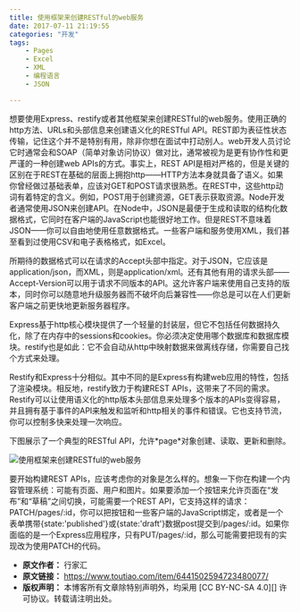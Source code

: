 ```yaml
---
title: 使用框架来创建RESTful的web服务
date: 2017-07-11 21:19:55
categories: "开发"
tags:
	- Pages
	- Excel
	- XML
	- 编程语言
	- JSON

---
```


想要使用Express、restify或者其他框架来创建RESTful的web服务。使用正确的http方法、URLs和头部信息来创建语义化的RESTful API。REST即为表征性状态传输，记住这个并不是特别有用，除非你想在面试中打动别人。web开发人员讨论它时通常会和SOAP（简单对象访问协议）做对比，通常被视为是更有协作性和更严谨的一种创建web APIs的方式。事实上，REST API是相对严格的，但是关键的区别在于REST在基础的层面上拥抱http——HTTP方法本身就具备了语义。如果你曾经做过基础表单，应该对GET和POST请求很熟悉。在REST中，这些http动词有着特定的含义。例如，POST用于创建资源，GET表示获取资源。Node开发者通常使用JSON来创建API。在Node中，JSON是最便于生成和读取的结构化数据格式，它同时在客户端的JavaScript也能很好地工作。但是REST不意味着JSON——你可以自由地使用任意数据格式。一些客户端和服务使用XML，我们甚至看到过使用CSV和电子表格格式，如Excel。

所期待的数据格式可以在请求的Accept头部中指定。对于JSON，它应该是application/json，而XML，则是application/xml。还有其他有用的请求头部——Accept-Version可以用于请求不同版本的API。这允许客户端来使用自己支持的版本，同时你可以随意地升级服务器而不破坏向后兼容性——你总是可以在人们更新客户端之前更快地更新服务器程序。

Express基于http核心模块提供了一个轻量的封装层，但它不包括任何数据持久化，除了在内存中的sessions和cookies。你必须决定使用哪个数据库和数据库模块。restify也是如此：它不会自动从http中映射数据来做离线存储，你需要自己找个方式来处理。

Restify和Express十分相似。其中不同的是Express有构建web应用的特性，包括了渲染模块。相反地，restify致力于构建REST APIs，这带来了不同的需求。Restify可以让使用语义化的http版本头部信息来处理多个版本的APIs变得容易，并且拥有基于事件的API来触发和监听和http相关的事件和错误。它也支持节流，你可以控制多快来处理一次响应。

下图展示了一个典型的RESTful API，允许\*page\*对象创建、读取、更新和删除。

![使用框架来创建RESTful的web服务][RESTful_web]

要开始构建REST APIs，应该考虑你的对象是怎么样的。想象一下你在构建一个内容管理系统：可能有页面、用户和图片。如果要添加一个按钮来允许页面在“发布”和“草稿”之间切换，可能需要一个REST API，它支持这样的请求：PATCH/pages/:id，你可以把按钮和一些客户端的JavaScript绑定，或者是一个表单携带\{state:'published'\}或\{state:'draft'\}数据post提交到/pages/:id。如果你面临的是一个Express应用程序，只有PUT/pages/:id，那么可能需要把现有的实现改为使用PATCH的代码。


[RESTful_web]: /pro/os/crawler/YB7B-IBVR-7BIQ.jpg
 *  **原文作者：** 行家汇
 *  **原文链接：** https://www.toutiao.com/item/6441502594723480077/
 *  **版权声明：** 本博客所有文章除特别声明外，均采用 [CC BY-NC-SA 4.0][] 许可协议。转载请注明出处。